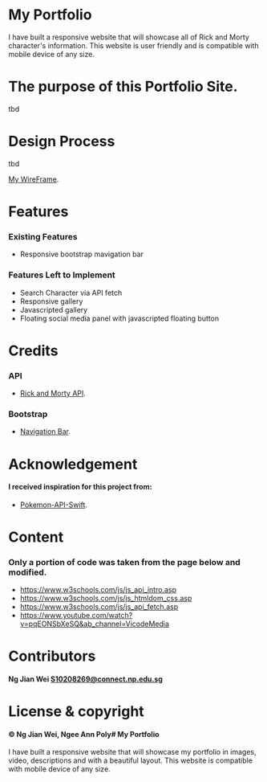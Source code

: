 # My Portfolio
I have built a responsive website that will showcase all of Rick and Morty character's information. This website is user friendly and is compatible with mobile device of any size.
 
# The purpose of this Portfolio Site.
tbd

# Design Process
tbd

[My WireFrame](https://xd.adobe.com/view/72873d02-6d23-4f80-9661-f76e45e90fac-27d4/ "assets.adobe.com").

# Features
### Existing Features
- Responsive bootstrap mavigation bar

### Features Left to Implement
- Search Character via API fetch
- Responsive gallery
- Javascripted gallery
- Floating social media panel with javascripted floating button

# Credits
### API
- [Rick and Morty API](https://digimon-api.herokuapp.com/api/digimon).
### Bootstrap
- [Navigation Bar](https://getbootstrap.com/docs/4.0/components/navbar/).

# Acknowledgement
#### I received inspiration for this project from:
- [Pokemon-API-Swift](https://github.com/tron1991/Pokemon-API-Swift).

# Content
### Only a portion of code was taken from the page below and modified.
- https://www.w3schools.com/js/js_api_intro.asp
- https://www.w3schools.com/js/js_htmldom_css.asp
- https://www.w3schools.com/js/js_api_fetch.asp
- https://www.youtube.com/watch?v=pqEONSbXeSQ&ab_channel=VicodeMedia

# Contributors
#### Ng Jian Wei <S10208269@connect.np.edu.sg>

# License & copyright
#### © Ng Jian Wei, Ngee Ann Poly# My Portfolio
I have built a responsive website that will showcase my portfolio in images, video, descriptions and with a beautiful layout.
This website is compatible with mobile device of any size.